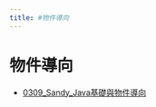 ```yaml
---
title: #物件導向
---
```


# 物件導向

- [0309_Sandy_Java基礎與物件導向](/pages/reports/2025/0309_Sandy_Java基礎與物件導向.md)
